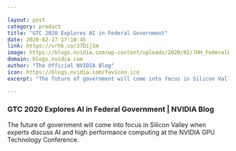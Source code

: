 ```yaml
---

layout: post
category: product
title: "GTC 2020 Explores AI in Federal Government"
date: 2020-02-17 17:10:45
link: https://vrhk.co/37DijSm
image: https://blogs.nvidia.com/wp-content/uploads/2020/02/JHH_FederalBlog.jpg
domain: blogs.nvidia.com
author: "The Official NVIDIA Blog"
icon: https://blogs.nvidia.com/favicon.ico
excerpt: "The future of government will come into focus in Silicon Valley when experts discuss AI and high performance computing at the NVIDIA GPU Technology Conference."

---
```


### GTC 2020 Explores AI in Federal Government | NVIDIA Blog

The future of government will come into focus in Silicon Valley when experts discuss AI and high performance computing at the NVIDIA GPU Technology Conference.